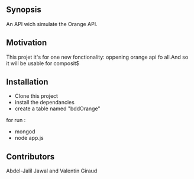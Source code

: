 ## Synopsis

An API wich simulate the Orange API.

## Motivation

This projet it's for one new fonctionality: oppening orange api fo all.And so it will be usable for composit$

## Installation

- Clone this project
- install the dependancies
- create a table named "bddOrange"

for run :
- mongod
- node app.js

## Contributors

Abdel-Jalil Jawal and Valentin Giraud
